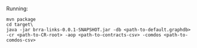 Running:

    mvn package
    cd target\
    java -jar brra-links-0.0.1-SNAPSHOT.jar -db <path-to-default.graphdb> -cr <path-to-CR-root> -aop <path-to-contracts-csv> -comdos <path-to-comdos-csv>